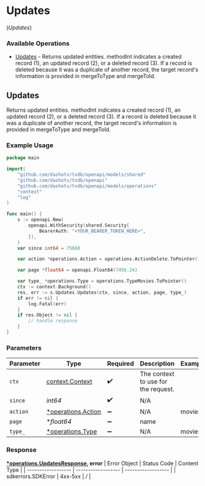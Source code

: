 # Updates
(*Updates*)

### Available Operations

* [Updates](#updates) - Returns updated entities.  methodInt indicates a created record (1), an updated record (2), or a deleted record (3).  If a record is deleted because it was a duplicate of another record, the target record's information is provided in mergeToType and mergeToId.

## Updates

Returns updated entities.  methodInt indicates a created record (1), an updated record (2), or a deleted record (3).  If a record is deleted because it was a duplicate of another record, the target record's information is provided in mergeToType and mergeToId.

### Example Usage

```go
package main

import(
	"github.com/dashotv/tvdb/openapi/models/shared"
	"github.com/dashotv/tvdb/openapi"
	"github.com/dashotv/tvdb/openapi/models/operations"
	"context"
	"log"
)

func main() {
    s := openapi.New(
        openapi.WithSecurity(shared.Security{
            BearerAuth: "<YOUR_BEARER_TOKEN_HERE>",
        }),
    )
    var since int64 = 75660

    var action *operations.Action = operations.ActionDelete.ToPointer()

    var page *float64 = openapi.Float64(7456.24)

    var type_ *operations.Type = operations.TypeMovies.ToPointer()
    ctx := context.Background()
    res, err := s.Updates.Updates(ctx, since, action, page, type_)
    if err != nil {
        log.Fatal(err)
    }
    if res.Object != nil {
        // handle response
    }
}
```

### Parameters

| Parameter                                               | Type                                                    | Required                                                | Description                                             | Example                                                 |
| ------------------------------------------------------- | ------------------------------------------------------- | ------------------------------------------------------- | ------------------------------------------------------- | ------------------------------------------------------- |
| `ctx`                                                   | [context.Context](https://pkg.go.dev/context#Context)   | :heavy_check_mark:                                      | The context to use for the request.                     |                                                         |
| `since`                                                 | *int64*                                                 | :heavy_check_mark:                                      | N/A                                                     |                                                         |
| `action`                                                | [*operations.Action](../../models/operations/action.md) | :heavy_minus_sign:                                      | N/A                                                     | movies                                                  |
| `page`                                                  | **float64*                                              | :heavy_minus_sign:                                      | name                                                    |                                                         |
| `type_`                                                 | [*operations.Type](../../models/operations/type.md)     | :heavy_minus_sign:                                      | N/A                                                     | movies                                                  |


### Response

**[*operations.UpdatesResponse](../../models/operations/updatesresponse.md), error**
| Error Object       | Status Code        | Content Type       |
| ------------------ | ------------------ | ------------------ |
| sdkerrors.SDKError | 4xx-5xx            | */*                |
